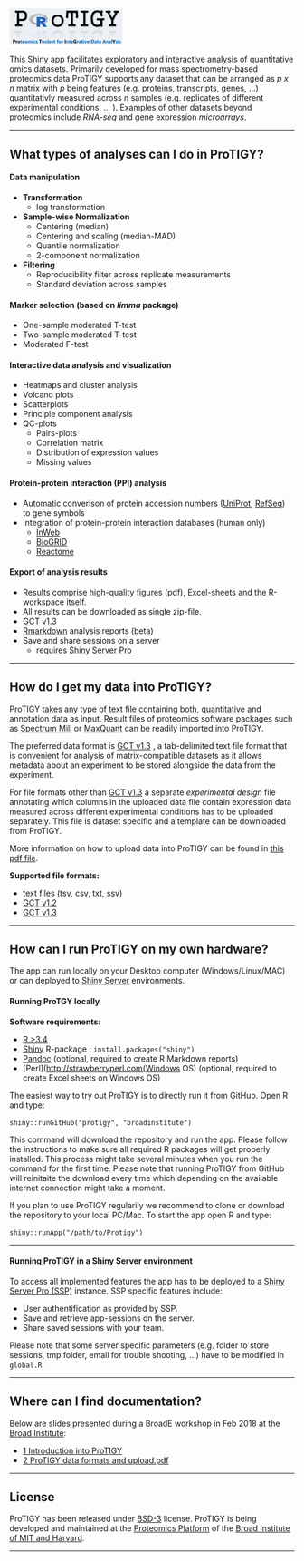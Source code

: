 <img src="www/logo_v4.png" alt="Drawing" style="width: 200px;"/>


This [Shiny](https://shiny.rstudio.com/) app facilitates exploratory and interactive analysis of quantitative omics datasets. Primarily developed for mass spectrometry-based proteomics data ProTIGY supports any dataset that can be arranged as *p x n* matrix with *p* being features (e.g. proteins, transcripts, genes, ...) quantitativly measured across *n* samples (e.g. replicates of different experimental conditions, ... ). Examples of other datasets beyond proteomics include *RNA-seq* and gene expression *microarrays*.

***

## What types of analyses can I do in ProTIGY?

#### Data manipulation
* **Transformation**
    + log transformation
* **Sample-wise Normalization**
    + Centering (median)
    + Centering and scaling (median-MAD)
    + Quantile normalization
    + 2-component normalization
* **Filtering**
    + Reproducibility filter across replicate measurements
    + Standard deviation across samples
    
#### Marker selection (based on _limma_ package)
* One-sample moderated T-test
* Two-sample moderated T-test
* Moderated F-test

#### Interactive data analysis and visualization
* Heatmaps and cluster analysis
* Volcano plots
* Scatterplots
* Principle component analysis
* QC-plots
    + Pairs-plots
    + Correlation matrix
    + Distribution of expression values
    + Missing values

#### Protein-protein interaction (PPI) analysis
* Automatic converison of protein accession numbers ([UniProt](https://www.uniprot.org/), [RefSeq](https://www.ncbi.nlm.nih.gov/refseq/)) to gene symbols
* Integration of protein-protein interaction databases (human only)
    + [InWeb](https://www.ncbi.nlm.nih.gov/pmc/articles/PMC5839635/) 
    + [BioGRID](https://thebiogrid.org/)
    + [Reactome](https://reactome.org/) 

#### Export of analysis results
* Results comprise high-quality figures (pdf), Excel-sheets and the R-workspace itself.
* All results can be downloaded as single zip-file.
* [GCT v1.3](https://clue.io/connectopedia/gct_format)
* [Rmarkdown](https://rmarkdown.rstudio.com/) analysis reports (beta)
* Save and share sessions on a server
    + requires [Shiny Server Pro](https://www.rstudio.com/products/shiny-server-pro/)

***

## How do I get my data into ProTIGY?
ProTIGY takes any type of text file containing both, quantitative and annotation data as input. Result files of proteomics software packages such as [Spectrum Mill](https://www.agilent.com/en/products/software-informatics/masshunter-suite/masshunter-for-life-science-research/spectrum-mill) or [MaxQuant](https://www.biochem.mpg.de/5111795/maxquant) can be readily imported into ProTIGY. 

The preferred data format is [GCT v1.3](https://clue.io/connectopedia/gct_format)
, a tab-delimited text file format that is convenient for analysis of matrix-compatible datasets as it allows metadata about an experiment to be stored alongside the data from the experiment. 

For file formats other than [GCT v1.3](https://clue.io/connectopedia/gct_format) a separate *experimental design* file annotating which columns in the uploaded data file contain expression data measured across different experimental conditions has to be uploaded separately. This file is dataset specific and a template can be downloaded from ProTIGY. 

More information on how to upload data into ProTIGY can be found in [this pdf file](https://github.com/broadinstitute/protigy/blob/master/docs/2_Protigy_data_formats_and_upload.pdf). 


**Supported file formats:**

  * text files (tsv, csv, txt, ssv)
  * [GCT v1.2](https://software.broadinstitute.org/cancer/software/gsea/wiki/index.php/Data_formats#GCT:_Gene_Cluster_Text_file_format_.28.2A.gct.29)
  * [GCT v1.3](https://clue.io/connectopedia/gct_format)

***

## How can I run ProTIGY on my own hardware?

The app can run locally on your Desktop computer (Windows/Linux/MAC) or can deployed to [Shiny Server](https://www.rstudio.com/products/shiny/shiny-server/) environments.


#### Running ProTGY locally

**Software requirements:**

* [R >3.4](https://cran.r-project.org/)
* [Shiny](https://shiny.rstudio.com/) R-package : ```install.packages("shiny")```
* [Pandoc](https://github.com/jgm/pandoc/releases/tag/2.1.1) (optional, required to create R Markdown reports)
* [Perl](http://strawberryperl.com(Windows OS) (optional, required to create Excel sheets on Windows OS)

The easiest way to try out ProTIGY is to directly run it from GitHub. Open R and type:

```{r}
shiny::runGitHub("protigy", "broadinstitute")
```

This command will download the repository and run the app. Please follow the instructions to make sure all required R packages will get properly installed. This process might take several minutes when you run the command for the first time. Please note that running ProTIGY from GitHub will reinitaite the download every time which depending on the available internet connection might take a moment. 

If you plan to use ProTIGY regularily we recommend to clone or download the repository to your local PC/Mac. To start the app open R and type:

```{r}
shiny::runApp("/path/to/Protigy")
```
***

#### Running ProTIGY in a Shiny Server environment

To access all implemented features the app has to be deployed to a [Shiny Server Pro (SSP)](https://www.rstudio.com/products/shiny-server-pro/) instance. SSP specific features include:

* User authentification as provided by SSP.
* Save and retrieve app-sessions on the server.
* Share saved sessions with your team.

Please note that some server specific parameters (e.g. folder to store sessions, tmp folder, email for trouble shooting, ...) have to be modified in ```global.R```.  

***

## Where can I find documentation?

Below are slides presented during a BroadE workshop in Feb 2018 at the [Broad Institute](https://www.broadinstitute.org/):

* [1 Introduction into ProTIGY](https://github.com/broadinstitute/protigy/blob/master/docs/1_Introduction_into_Protigy.pdf)
* [2 ProTIGY data formats and upload.pdf](https://github.com/broadinstitute/protigy/blob/master/docs/2_Protigy_data_formats_and_upload.pdf)

***

## License

ProTIGY has been released under [BSD-3](https://raw.githubusercontent.com/broadinstitute/protigy/master/LICENSE.html) license. ProTIGY is being developed and maintained at the [Proteomics Platform](https://www.broadinstitute.org/proteomics) of the [Broad Institute of MIT and Harvard](https://www.broadinstitute.org/).

***
